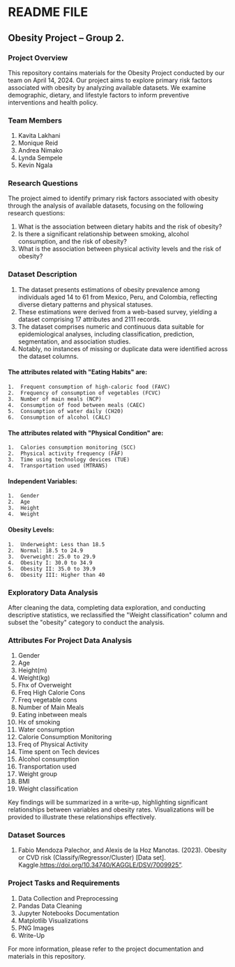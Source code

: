# README FILE
## Obesity Project – Group 2.
### Project Overview

This repository contains materials for the Obesity Project conducted by our team on April 14, 2024. Our project aims to explore primary risk factors associated with obesity by analyzing available datasets. We examine demographic, dietary, and lifestyle factors to inform preventive interventions and health policy.

### Team Members
  1.	Kavita Lakhani
  2.	Monique Reid
  3.	Andrea Nimako
  4.	Lynda Sempele
  5.	Kevin Ngala

### Research Questions
The project aimed to identify primary risk factors associated with obesity through the analysis of available datasets, focusing on the following research questions:
  1.	What is the association between dietary habits and the risk of obesity?
  2.	Is there a significant relationship between smoking, alcohol consumption, and the risk of obesity?
  3.	What is the association between physical activity levels and the risk of obesity?

### Dataset Description
  1.	The dataset presents estimations of obesity prevalence among individuals aged 14 to 61 from Mexico, Peru, and Colombia, reflecting diverse dietary patterns and physical statuses. 
  2.	These estimations were derived from a web-based survey, yielding a dataset comprising 17 attributes and 2111 records. 
  3.	The dataset comprises numeric and continuous data suitable for epidemiological analyses, including classification, prediction, segmentation, and association studies.
  4.	Notably, no instances of missing or duplicate data were identified across the dataset columns.

  #### The attributes related with "Eating Habits" are:
    1.	Frequent consumption of high-caloric food (FAVC)
    2.	Frequency of consumption of vegetables (FCVC)
    3.	Number of main meals (NCP)
    4.	Consumption of food between meals (CAEC)
    5.	Consumption of water daily (CH20)
    6.	Consumption of alcohol (CALC)

  #### The attributes related with "Physical Condition" are:
    1.	Calories consumption monitoring (SCC)
    2.	Physical activity frequency (FAF)
    3.	Time using technology devices (TUE)
    4.	Transportation used (MTRANS)

  #### Independent Variables:
    1.	Gender
    2.	Age
    3.	Height
    4.	Weight

  #### Obesity Levels:
    1.	Underweight: Less than 18.5
    2.	Normal: 18.5 to 24.9
    3.	Overweight: 25.0 to 29.9
    4.	Obesity I: 30.0 to 34.9
    5.	Obesity II: 35.0 to 39.9
    6.	Obesity III: Higher than 40

### Exploratory Data Analysis
After cleaning the data, completing data exploration, and conducting descriptive statistics, we reclassified the "Weight classification" column and subset the "obesity" category to conduct the analysis.
### Attributes For Project Data Analysis
1.	Gender
2.	Age
3.	Height(m)
4.	Weight(kg)
5.	Fhx of Overweight
6.	Freq High Calorie Cons
7.	Freq vegetable cons
8.	Number of Main Meals
9.	Eating inbetween meals
10.	Hx of smoking
11.	Water consumption
12.	Calorie Consumption Monitoring
13.	Freq of Physical Activity
14.	Time spent on Tech devices
15.	Alcohol consumption
16.	Transportation used
17.	Weight group
18.	BMI
19.	Weight classification

Key findings will be summarized in a write-up, highlighting significant relationships between variables and obesity rates. 
Visualizations will be provided to illustrate these relationships effectively.

### Dataset Sources
1.	Fabio Mendoza Palechor, and Alexis de la Hoz Manotas. (2023). Obesity or CVD risk (Classify/Regressor/Cluster) [Data set]. Kaggle.https://doi.org/10.34740/KAGGLE/DSV/7009925”.

### Project Tasks and Requirements
  1.	Data Collection and Preprocessing
  2.	Pandas Data Cleaning
  3.	Jupyter Notebooks Documentation
  4.	Matplotlib Visualizations
  5.	PNG Images
  6.	Write-Up

For more information, please refer to the project documentation and materials in this repository.

